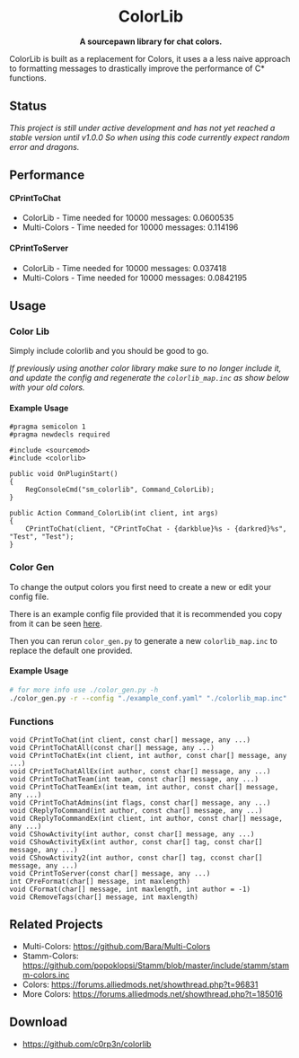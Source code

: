<h1 align="center">
    ColorLib
</h1>
<p align="center">
    <strong>A sourcepawn library for chat colors.</strong>
</p>

ColorLib is built as a replacement for Colors, it uses a a less naive approach
to formatting messages to drastically improve the performance of C* functions.

## Status

*This project is still under active development and has not yet reached a stable
version until v1.0.0 So when using this code currently expect random error and
dragons.*

## Performance
#### CPrintToChat
 - ColorLib - Time needed for 10000 messages: 0.0600535
 - Multi-Colors - Time needed for 10000 messages: 0.114196
#### CPrintToServer
 - ColorLib - Time needed for 10000 messages: 0.037418‬
 - Multi-Colors - Time needed for 10000 messages: 0.0842195‬

## Usage
### Color Lib
Simply include colorlib and you should be good to go.

*If previously using another color library make sure to no longer include it,
and update the config and regenerate the `colorlib_map.inc` as show below with
your old colors.*

#### Example Usage
```SourcePawn
#pragma semicolon 1
#pragma newdecls required

#include <sourcemod>
#include <colorlib>

public void OnPluginStart()
{
    RegConsoleCmd("sm_colorlib", Command_ColorLib);
}

public Action Command_ColorLib(int client, int args)
{
    CPrintToChat(client, "CPrintToChat - {darkblue}%s - {darkred}%s", "Test", "Test");
}
```

### Color Gen
To change the output colors you first need to create a new or edit your config
file.

There is an example config file provided that it is recommended you copy from it
can be seen [here](tools/example_conf.yaml).

Then you can rerun `color_gen.py` to generate a new `colorlib_map.inc` to
replace the default one provided.

#### Example Usage
```bash
# for more info use ./color_gen.py -h
./color_gen.py -r --config "./example_conf.yaml" "./colorlib_map.inc"
```

### Functions
```SourcePawn
void CPrintToChat(int client, const char[] message, any ...)
void CPrintToChatAll(const char[] message, any ...)
void CPrintToChatEx(int client, int author, const char[] message, any ...)
void CPrintToChatAllEx(int author, const char[] message, any ...)
void CPrintToChatTeam(int team, const char[] message, any ...)
void CPrintToChatTeamEx(int team, int author, const char[] message, any ...)
void CPrintToChatAdmins(int flags, const char[] message, any ...)
void CReplyToCommand(int author, const char[] message, any ...)
void CReplyToCommandEx(int client, int author, const char[] message, any ...)
void CShowActivity(int author, const char[] message, any ...)
void CShowActivityEx(int author, const char[] tag, const char[] message, any ...)
void CShowActivity2(int author, const char[] tag, cconst char[] message, any ...)
void CPrintToServer(const char[] message, any ...)
int CPreFormat(char[] message, int maxlength)
void CFormat(char[] message, int maxlength, int author = -1)
void CRemoveTags(char[] message, int maxlength)
```

## Related Projects
 - Multi-Colors: https://github.com/Bara/Multi-Colors
 - Stamm-Colors: https://github.com/popoklopsi/Stamm/blob/master/include/stamm/stamm-colors.inc
 - Colors: https://forums.alliedmods.net/showthread.php?t=96831
 - More Colors: https://forums.alliedmods.net/showthread.php?t=185016

## Download
 - https://github.com/c0rp3n/colorlib
